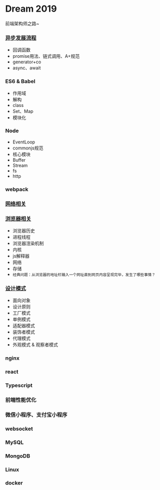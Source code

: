 # Dream 2019

前端架构师之路~

### [异步发展流程](https://github.com/miracle90/dream2019/blob/master/async/async.md)

* 回调函数
* promise用法、链式调用、A+规范
* generator+co
* async、await

### ES6 & Babel

* 作用域
* 解构
* class
* Set、Map
* 模块化

### Node

* EventLoop
* commonjs规范
* 核心模块
* Buffer
* Stream
* fs
* http

### webpack

### [网络相关](https://github.com/miracle90/dream2019/blob/master/network/network.md)

### [浏览器相关](https://github.com/miracle90/dream2019/blob/master/browser/browser.md)

* 浏览器历史
* 进程线程
* 浏览器渲染机制
* 内核
* js解释器
* 网络
* 存储
* `经典问题：从浏览器的地址栏输入一个网址直到网页内容呈现完毕，发生了哪些事情？`

### [设计模式](https://github.com/miracle90/dream2019/blob/master/design-patterns/design-patterns.md)

* 面向对象
* 设计原则
* 工厂模式
* 单例模式
* 适配器模式
* 装饰者模式
* 代理模式
* 外观模式 & 观察者模式

### nginx

### react

### Typescript

### 前端性能优化

### 微信小程序、支付宝小程序

### websocket

### MySQL

### MongoDB

### Linux

### docker

